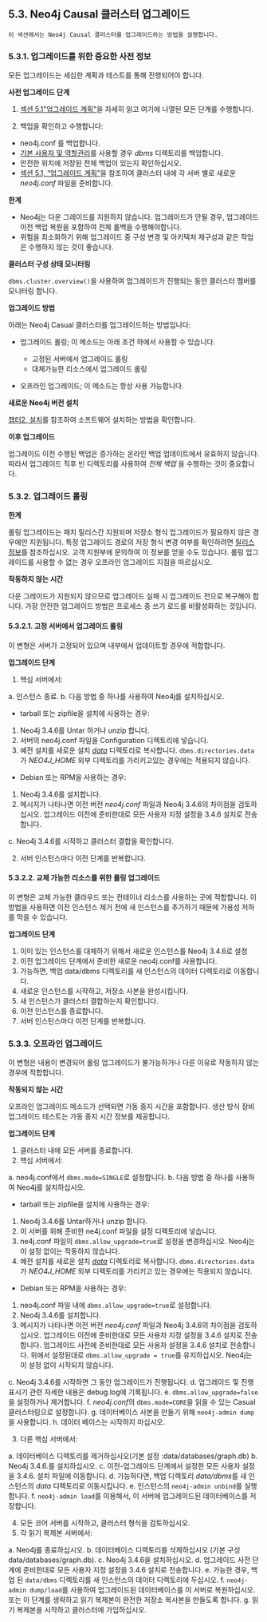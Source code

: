 
## 5.3. Neo4j Causal 클러스터 업그레이드

```
이 섹션에서는 Neo4j Causal 클러스터를 업그레이드하는 방법을 설명합니다.
```

### 5.3.1. 업그레이드를 위한 중요한 사전 정보

모든 업그레이드는 세심한 계획과 테스트를 통해 진행되어야 합니다.

**사전 업그레이드 단계**

1. [섹션 5.1"업그레이드 계획"](/upgrade-planning.md)을 자세히 읽고 여기에 나열된 모든 단계를 수행합니다.

2. 백업을 확인하고 수행합니다:

- neo4j.conf 를 백업합니다. 
- [기본 사용자 및 역할관리](/security/authentication-authorization/native-user-role-management.md)를 사용할 경우 *dbms* 디렉토리를 백업합니다. 
- 안전한 위치에 저장된 전체 백업이 있는지 확인하십시오.
- [섹션 5.1, “업그레이드 계획”](./planning.md)을 참조하여 클러스터 내에 각 서버 별로 새로운 *neo4j.conf* 파일을 준비합니다. 


**한계**

- Neo4j는 다운 그레이드를 지원하지 않습니다. 업그레이드가 안될 경우, 업그레이드 이전 백업 복원을 포함하여 전체 롤백을 수행해야합니다.
- 위험을 최소화하기 위해 업그레이드 중 구성 변경 및 아키텍처 재구성과 같은 작업은 수행하지 않는 것이 좋습니다.

**클러스터 구성 상태 모니터링**

```dbms.cluster.overview()```을 사용하여 업그레이드가 진행되는 동안 클러스터 멤버를 모니터링 합니다. 

**업그레이드 방법**

아래는 Neo4j Casual 클러스터를 업그레이드하는 방법입니다:

- 업그레이드 롤링; 이 메소드는 아래 조건 하에서 사용할 수 있습니다.
	- 고정된 서버에서 업그레이드 롤링
	- 대체가능한 리소스에서 업그레이드 롤링 

- 오프라인 업그레이드; 이 메소드는 항상 사용 가능합니다.


**새로운 Neo4j 버전 설치**

[챕터2, 설치](/installation.md)를 참조하여 소프트웨어 설치하는 방법을 확인합니다. 

**이후 업그레이드**

업그레이드 이전 수행된 백업은 증가하는 온라인 백업 업데이트에서  유효하지 않습니다. 따라서 업그레이드 직후 빈 디렉토리를 사용하여 *전체 백업* 을 수행하는 것이 중요합니다.


### 5.3.2. 업그레이드 롤링

**한계**

롤링 업그레이드는 패치 릴리스간 지원되며 저장소 형식 업그레이드가 필요하지 않은 경우에만 지원됩니다. 특정 업그레이드 경로의 저장 형식 변경 여부를 확인하려면 [릴리스 정보]("https://neo4j.com/release-notes/)를 참조하십시오. 고객 지원부에 문의하여 이 정보를 얻을 수도 있습니다. 롤링 업그레이드를 사용할 수 없는 경우 오프라인 업그레이드 지침을 따르십시오.

**작동하지 않는 시간**

다운 그레이드가 지원되지 않으므로 업그레이드 실패 시 업그레이드 전으로 복구해야 합니다. 가장 안전한 업그레이드 방법은 프로세스 중 쓰기 로드를 비활성화하는 것입니다.


#### 5.3.2.1. 고정 서버에서 업그레이드 롤링 

이 변형은 서버가 고정되어 있으며 내부에서 업데이트할 경우에 적합합니다.

**업그레이드 단계**

  1. 핵심 서버에서:

  a. 인스턴스 종료.
  b. 다음 방법 중 하나를 사용하여 Neo4j를 설치하십시오.

- tarball 또는  zipfile을 설치에 사용하는 경우:

1) Neo4j 3.4.6를 Untar 하거나 unzip 합니다. 
2) 서버의 neo4j.conf 파일을 Configuration 디렉토리에 넣습니다.
3) 예전 설치를 새로운 설치 [*data*](/configuration/file-locations.md) 디렉토리로 복사합니다. ```dbms.directories.data```가 *NEO4J_HOME* 외부 디렉토리를 가리키고있는 경우에는 적용되지 않습니다.

- Debian 또는 RPM을 사용하는 경우:

1) Neo4j 3.4.6를 설치합니다. 
2) 메시지가 나타나면 이전 버전 *neo4j.conf* 파일과 Neo4j 3.4.6의 차이점을 검토하십시오. 업그레이드 이전에 준비한대로 모든 사용자 지정 설정을 3.4.6 설치로 전송합니다.

  c. Neo4j 3.4.6를 시작하고 클러스터 결합을 확인합니다. 

 2. 서버 인스턴스마다 이전 단계를 반복합니다. 

 
#### 5.3.2.2. 교체 가능한 리소스를 위한 롤링 업그레이드

이 변형은 교체 가능한 클라우드 또는 컨테이너 리소스를 사용하는 곳에 적합합니다. 이 방법을 사용하면 이전 인스턴스 제거 전에 새 인스턴스를 추가하기 때문에 가용성 저하를 막을 수 있습니다.

**업그레이드 단계**

1. 이미 있는 인스턴스를 대체하기 위해서 새로운 인스턴스를 Neo4j 3.4.6로 설정
2. 이전 업그레이드 단계에서 준비한 새로운 neo4j.conf를 사용합니다. 
3. 가능하면, 백업 data/dbms 디렉토리를 새 인스턴스의 데이터 디렉토리로 이동합니다. 
4. 새로운 인스턴스를 시작하고, 저장소 사본을 완성시킵니다. 
5. 새 인스턴스가 클러스터 결합하는지 확인합니다. 
6. 이전 인스턴스를 종료합니다. 
7. 서버 인스턴스마다 이전 단계를 반복합니다.

### 5.3.3. 오프라인 업그레이드 

이 변형은 내용이 변경되어 롤링 업그레이드가 불가능하거나 다른 이유로 작동하지 않는 경우에 적합합니다.

**작동되지 않는 시간**

오프라인 업그레이드 메소드가 선택되면 가동 중지 시간을 포함합니다. 생산 방식 장비 업그레이드 테스트는 가동 중지 시간 정보를 제공합니다.

**업그레이드 단계**

1. 클러스터 내에 모든 서버를 종료합니다.
2. 핵심 서버에서:

a. neo4j.conf에서 ```dbms.mode=SINGLE```로 설정합니다.
b. 다음 방법 중 하나를 사용하여 Neo4j를 설치하십시오.

- tarball 또는  zipfile을 설치에 사용하는 경우:

1) Neo4j 3.4.6를 Untar하거나 unzip 합니다. 
2) 이 서버를 위해 준비한 ne4j.conf 파일을 설정 디렉토리에 넣습니다. 
3) ne4j.conf 파일의 ```dbms.allow_upgrade=true```로 설정을 변경하십시오. Neo4j는 이 설정 없이는 작동하지 않습니다.
4) 예전 설치를 새로운 설치 [*data*](/configuration/file-locations.md) 디렉토리로 복사합니다. ```dbms.directories.data```가 *NEO4J_HOME* 외부 디렉토리를 가리키고 있는 경우에는 적용되지 않습니다.

- Debian 또는 RPM을 사용하는 경우:

1) neo4j.conf 파일 내에 ```dbms.allow_upgrade=true```로 설정합니다. 
2) Neo4j 3.4.6를 설치합니다. 
3) 메시지가 나타나면 이전 버전 *neo4j.conf* 파일과 Neo4j 3.4.6의 차이점을 검토하십시오. 업그레이드 이전에 준비한대로 모든 사용자 지정 설정을 3.4.6 설치로 전송합니다. 업그레이드 사전에  준비한대로 모든 사용자 설정을 3.4.6 설치로 전송합니다. 위에서 설정된대로 ```dbms.allow_upgrade = true```를 유지하십시오. Neo4j는 이 설정 없이 시작되지 않습니다.

c. Neo4j 3.4.6를 시작하면 그 동안 업그레이드가 진행됩니다. 
d. 업그레이드 및 진행 표시기 관련 자세한 내용은 debug.log에 기록됩니다.
e. ```dbms.allow_upgrade=false```을 설정하거나 제거합니다.
f. *neo4j.conf*의 ```dbms.mode=CORE```을 읽을 수 있는 Casual 클러스터링으로 설정합니다. 
g. 데이터베이스 사본을 만들기 위해 ```neo4j-admin dump```을 사용합니다.
h. 데이터 베이스는 시작하지 마십시오. 

3. 다른 핵심 서버에서:

a. 데이터베이스 디렉토리를 제거하십시오(기본 설정 :data/databases/graph.db)
b. Neo4j 3.4.6.를 설치하십시오.
c. 이전-업그레이드 단계에서 설정한 모든 사용자 설정을 3.4.6. 설치 파일에 이동합니다.
d. 가능하다면, 백업 디렉토리 *data/dbms*를 새 인스턴스의 *data* 디렉토리로 이동시킵니다.
e. 인스턴스의 ```neo4j-admin unbind```를 실행합니다. 
f. ```neo4j-admin load```를 이용해서, 이 서버에 업그레이드된 데이터베이스를 저장합니다. 

4. 모든 코어 서버를 시작하고, 클러스터 형식을 검토하십시오.
5. 각 읽기 복제본 서버에서:

a. Neo4j를 종료하십시오.
b. 데이터베이스 디렉토리를 삭제하십시오 (기본 구성data/databases/graph.db).
c. Neo4j 3.4.6을 설치하십시오. 
d. 업그레이드 사전 단계에 준비한대로 모든 사용자 지정 설정을 3.4.6 설치로 전송합니다.
e. 가능한 경우, 백업 된 ```data/dbms``` 디렉토리를 새 인스턴스의 데이터 디렉토리에 두십시오.
f. ```neo4j-admin dump/load```를 사용하여 업그레이드된 데이터베이스를 이 서버로 복원하십시오. 또는 이 단계를 생략하고 읽기 복제본이 완전한 저장소 복사본을 만들도록 합니다. 
g. 읽기 복제본을 시작하고 클러스터에 가입하십시오.